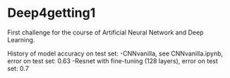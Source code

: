 # Deep4getting1
First challenge for the course of Artificial Neural Network and Deep Learning.

History of model accuracy on test set:
-CNNvanilla, see CNNvanilla.ipynb, error on test set: 0.63
-Resnet with fine-tuning (128 layers), error on test set: 0.7
